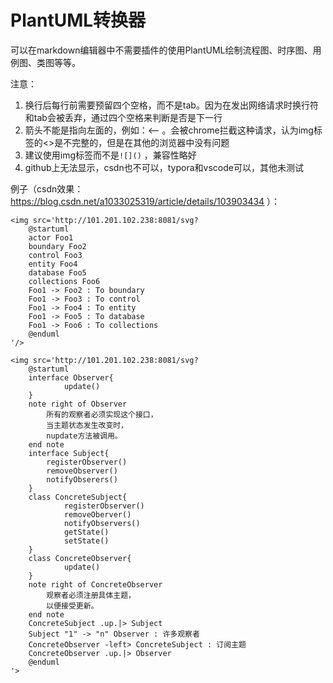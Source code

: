 # PlantUML转换器

可以在markdown编辑器中不需要插件的使用PlantUML绘制流程图、时序图、用例图、类图等等。

注意：
1. 换行后每行前需要预留四个空格，而不是tab。因为在发出网络请求时换行符和tab会被丢弃，通过四个空格来判断是否是下一行
2. 箭头不能是指向左面的，例如：<-- 。会被chrome拦截这种请求，认为img标签的<>是不完整的，但是在其他的浏览器中没有问题
3. 建议使用img标签而不是`![]()` ，兼容性略好
4. github上无法显示，csdn也不可以，typora和vscode可以，其他未测试

例子（csdn效果：https://blog.csdn.net/a1033025319/article/details/103903434 ）：

```
<img src='http://101.201.102.238:8081/svg?
    @startuml
    actor Foo1
    boundary Foo2
    control Foo3
    entity Foo4
    database Foo5
    collections Foo6
    Foo1 -> Foo2 : To boundary
    Foo1 -> Foo3 : To control
    Foo1 -> Foo4 : To entity
    Foo1 -> Foo5 : To database
    Foo1 -> Foo6 : To collections
    @enduml
'/>
```


```
<img src='http://101.201.102.238:8081/svg?
    @startuml
    interface Observer{
            update()
    }
    note right of Observer
        所有的观察者必须实现这个接口，
        当主题状态发生改变时，
        nupdate方法被调用。
    end note
    interface Subject{
        registerObserver()
        removeObserver()
        notifyObserers()
    }
    class ConcreteSubject{
            registerObserver()
            removeOberver()
            notifyObservers()
            getState()
            setState()
    }
    class ConcreteObserver{
            update()
    }
    note right of ConcreteObserver
        观察者必须注册具体主题，
        以便接受更新。
    end note
    ConcreteSubject .up.|> Subject
    Subject "1" -> "n" Observer : 许多观察者
    ConcreteObserver -left> ConcreteSubject : 订阅主题
    ConcreteObserver .up.|> Observer
    @enduml
'>
```
